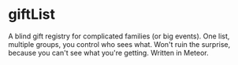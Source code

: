 giftList
========

A blind gift registry for complicated families (or big events).  One list, multiple groups, you control who sees what.  Won't ruin the surprise, because you can't see what you're getting.  Written in Meteor.
